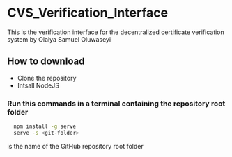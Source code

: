 # CVS_Verification_Interface
This is the verification interface for the decentralized certificate verification system by Olaiya Samuel Oluwaseyi

## How to download
- Clone the repository
- Intsall NodeJS

### Run this commands in a terminal containing the repository root folder
```bash
  npm install -g serve
  serve -s <git-folder>
```
<git-folder> is the name of the GitHub repository root folder
